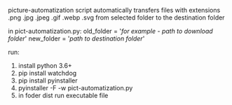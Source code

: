 picture-automatization script
automatically transfers files with extensions .png .jpg .jpeg .gif .webp .svg from selected folder to the destination folder

in pict-automatization.py:
old_folder = '*for example - path to download folder*'
new_folder = '*path to destination folder*'

run:
1. install python 3.6+
2. pip install watchdog
3. pip install pyinstaller
4. pyinstaller -F -w pict-automatization.py
5. in foder dist run executable file